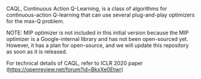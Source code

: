 CAQL, Continuous Action Q-Learning, is a class of algorithms for continuous-action Q-learning that can use several plug-and-play optimizers for the max-Q problem.

NOTE: MIP optimizer is not included in this initial version because the MIP optimizer is a Google-internal library and has not been open-sourced yet. However, it has a plan for open-source, and we will update this repository as soon as it is released.

For technical details of CAQL, refer to ICLR 2020 paper (https://openreview.net/forum?id=BkxXe0Etwr)
